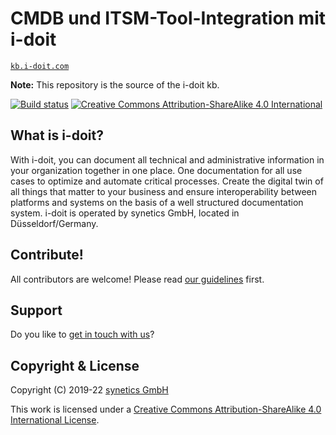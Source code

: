 # CMDB und ITSM-Tool-Integration mit i-doit

[`kb.i-doit.com`](https://kb.i-doit.com/)

**Note:** This repository is the source of the i-doit kb.

[![Build status](https://github.com/i-doit/knowledge-base/actions/workflows/build.yml/badge.svg?branch=main)](https://github.com/i-doit/knowledge-base/actions)
[![Creative Commons Attribution-ShareAlike 4.0 International](https://i.creativecommons.org/l/by-sa/4.0/80x15.png)](http://creativecommons.org/licenses/by-sa/4.0/)

## What is i-doit?

With i-doit, you can document all technical and administrative information in your organization together in one place.
One documentation for all use cases to optimize and automate critical processes.
Create the digital twin of all things that matter to your business and ensure interoperability between platforms and systems on the basis of a well structured documentation system.
i-doit is operated by synetics GmbH, located in Düsseldorf/Germany.

## Contribute!

All contributors are welcome! Please read [our guidelines](CONTRIBUTING.md) first.

## Support

Do you like to [get in touch with us](SUPPORT.md)?

## Copyright & License

Copyright (C) 2019-22 [synetics GmbH](https://i-doit.com/)

This work is licensed under a [Creative Commons Attribution-ShareAlike 4.0 International License](https://creativecommons.org/licenses/by-sa/4.0/).
